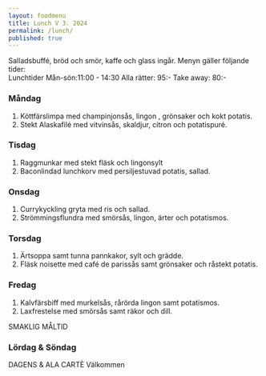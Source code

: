 ```yaml
---
layout: foodmenu
title: Lunch V 3. 2024
permalink: /lunch/
published: true
---
```

Salladsbuffé, bröd och smör, kaffe och glass ingår.
Menyn gäller följande tider:  
Lunchtider  Mån-sön:11:00 - 14:30
Alla rätter: 95:- Take away: 80:-
                                
### Måndag

1. Köttfärslimpa med champinjonsås, lingon , grönsaker och kokt potatis.
2. Stekt Alaskafilé med vitvinsås, skaldjur, citron och potatispuré.

### Tisdag

1. Raggmunkar med stekt fläsk och lingonsylt
2. Baconlindad lunchkorv med persiljestuvad potatis, sallad.

### Onsdag

1. Currykyckling gryta med ris och sallad.
2. Strömmingsflundra med smörsås, lingon, ärter och potatismos.

### Torsdag

1. Ärtsoppa samt tunna pannkakor, sylt och grädde. 
2. Fläsk noisette med café de parissås samt grönsaker och råstekt potatis.

### Fredag  

1. Kalvfärsbiff med murkelsås, rårörda lingon samt potatismos.
2. Laxfrestelse med smörsås samt räkor och dill. 
 

SMAKLIG MÅLTID
  
### Lördag & Söndag 
    
DAGENS & ALA CARTÈ
Välkommen
    
       
    

   
    
   
     
